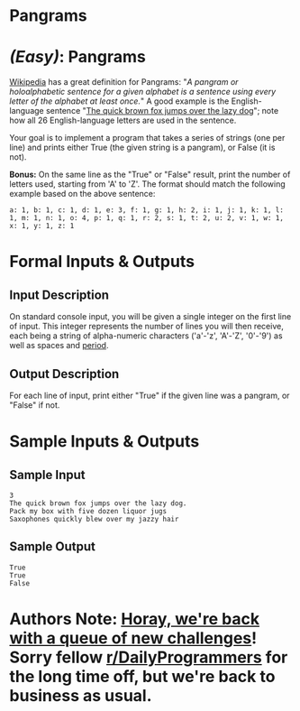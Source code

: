 # Pangrams
<div class="md"><h1><a href="#EasyIcon"></a> <em>(Easy)</em>: Pangrams</h1>
<p><a href="http://en.wikipedia.org/wiki/Pangram">Wikipedia</a> has a great definition for Pangrams: "<em>A pangram or holoalphabetic sentence for a given alphabet is a sentence using every letter of the alphabet at least once.</em>" A good example is the English-language sentence "<a href="http://en.wikipedia.org/wiki/The_quick_brown_fox_jumps_over_the_lazy_dog">The quick brown fox jumps over the lazy dog</a>"; note how all 26 English-language letters are used in the sentence.</p>
<p>Your goal is to implement a program that takes a series of strings (one per line) and prints either True (the given string is a pangram), or False (it is not).</p>
<p><strong>Bonus:</strong> On the same line as the "True" or "False" result, print the number of letters used, starting from 'A' to 'Z'. The format should match the following example based on the above sentence:</p>
<pre><code>a: 1, b: 1, c: 1, d: 1, e: 3, f: 1, g: 1, h: 2, i: 1, j: 1, k: 1, l: 1, m: 1, n: 1, o: 4, p: 1, q: 1, r: 2, s: 1, t: 2, u: 2, v: 1, w: 1, x: 1, y: 1, z: 1
</code></pre>
<h1>Formal Inputs &amp; Outputs</h1>
<h2>Input Description</h2>
<p>On standard console input, you will be given a single integer on the first line of input. This integer represents the number of lines you will then receive, each being a string of alpha-numeric characters ('a'-'z', 'A'-'Z', '0'-'9') as well as spaces and <a href="http://en.wikipedia.org/wiki/Period_(punctuation)">period</a>.</p>
<h2>Output Description</h2>
<p>For each line of input, print either "True" if the given line was a pangram, or "False" if not.</p>
<h1>Sample Inputs &amp; Outputs</h1>
<h2>Sample Input</h2>
<pre><code>3
The quick brown fox jumps over the lazy dog.
Pack my box with five dozen liquor jugs
Saxophones quickly blew over my jazzy hair
</code></pre>
<h2>Sample Output</h2>
<pre><code>True
True
False
</code></pre>
<h1>Authors Note: <a href="http://i.imgur.com/chKCAPM.jpg">Horay, we're back with a queue of new challenges</a>! Sorry fellow <a href="/r/DailyProgrammers">r/DailyProgrammers</a> for the long time off, but we're back to business as usual.</h1>
</div>
